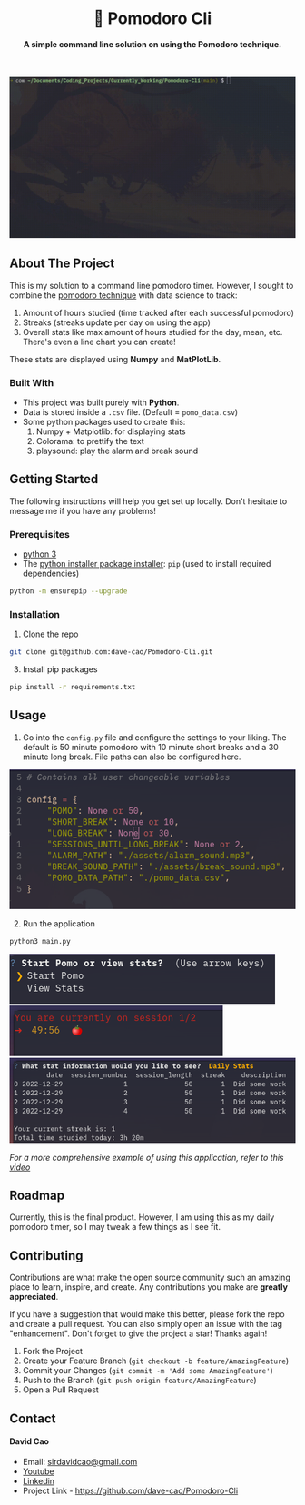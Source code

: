 <h1 align='center'>🍅 Pomodoro Cli</h1>

<h4 align='center'>A simple command line solution on using the Pomodoro technique.</h4>

<br>

![Pomo Usage Gif](assets/pomo.gif)


<!-- ABOUT THE PROJECT -->
## About The Project

This is my solution to a command line pomodoro timer. However, I sought to combine the [pomodoro technique](https://en.wikipedia.org/wiki/Pomodoro_Technique) with data science to track:
1. Amount of hours studied (time tracked after each successful pomodoro)
2. Streaks (streaks update per day on using the app)
3. Overall stats like max amount of hours studied for the day, mean, etc. There's even a line chart you can create! 

These stats are displayed using **Numpy** and **MatPlotLib**.

### Built With

- This project was built purely with **Python**.
- Data is stored inside a `.csv` file. (Default = `pomo_data.csv`)
- Some python packages used to create this:
   1. Numpy + Matplotlib: for displaying stats
   2. Colorama: to prettify the text
   3. playsound: play the alarm and break sound


<!-- GETTING STARTED -->
## Getting Started

The following instructions will help you get set up locally. Don't hesitate to message me if you have any problems!

### Prerequisites

- [python 3](https://www.python.org/downloads/)
- The [python installer package installer](https://pip.pypa.io/en/stable/installation/): `pip` (used to install required dependencies)
```sh
python -m ensurepip --upgrade
```

### Installation

1. Clone the repo
```sh
git clone git@github.com:dave-cao/Pomodoro-Cli.git
```
3. Install pip packages
```sh
pip install -r requirements.txt
```

<!-- USAGE EXAMPLES -->
## Usage

1. Go into the `config.py` file and configure the settings to your liking. The default is 50 minute pomodoro with 10 minute short breaks and a 30 minute long break. File paths can also be configured here.

![Pomo Config Image](img/image3.png)

2. Run the application
```sh
python3 main.py
```

![Pomo Menu Image](img/image0.png)
![Pomo Session Image](img/image2.png)
![Daily Stats Image](img/image1.png)

_For a more comprehensive example of using this application, refer to this [video](example_video_here)_




<!-- ROADMAP -->
## Roadmap

Currently, this is the final product. However, I am using this as my daily pomodoro timer, so I may tweak a few things as I see fit.


<!-- CONTRIBUTING -->
## Contributing

Contributions are what make the open source community such an amazing place to learn, inspire, and create. Any contributions you make are **greatly appreciated**.

If you have a suggestion that would make this better, please fork the repo and create a pull request. You can also simply open an issue with the tag "enhancement".
Don't forget to give the project a star! Thanks again!

1. Fork the Project
2. Create your Feature Branch (`git checkout -b feature/AmazingFeature`)
3. Commit your Changes (`git commit -m 'Add some AmazingFeature'`)
4. Push to the Branch (`git push origin feature/AmazingFeature`)
5. Open a Pull Request




<!-- CONTACT -->
## Contact

#### David Cao
- Email: sirdavidcao@gmail.com
- [Youtube](https://www.youtube.com/channel/UCEnBPbnNnqhQIIhW1uLXrLA)
- [Linkedin](https://www.linkedin.com/in/david-cao99/)
- Project Link - https://github.com/dave-cao/Pomodoro-Cli


